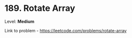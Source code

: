 # 189. Rotate Array

Level: **Medium**

Link to problem - https://leetcode.com/problems/rotate-array
